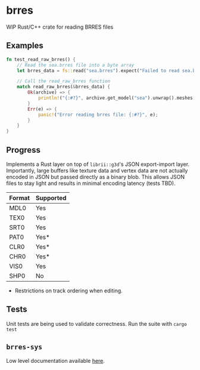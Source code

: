 # brres
WIP Rust/C++ crate for reading BRRES files

## Examples
```rs
fn test_read_raw_brres() {
    // Read the sea.brres file into a byte array
    let brres_data = fs::read("sea.brres").expect("Failed to read sea.brres file");

    // Call the read_raw_brres function
    match read_raw_brres(&brres_data) {
        Ok(archive) => {
            println!("{:#?}", archive.get_model("sea").unwrap().meshes[0]);
        }
        Err(e) => {
            panic!("Error reading brres file: {:#?}", e);
        }
    }
}
```

## Progress
Implements a Rust layer on top of `librii::g3d`'s JSON export-import layer. Importantly, large buffers like texture data and vertex data are not actually encoded in JSON but passed directly as a binary blob. This allows JSON files to stay light and results in minimal encoding latency (tests TBD).

| Format | Supported |
|--------|-----------|
| MDL0   | Yes       |
| TEX0   | Yes       |
| SRT0   | Yes       |
| PAT0   | Yes*      |
| CLR0   | Yes*      |
| CHR0   | Yes*      |
| VIS0   | Yes       |
| SHP0   | No        |

* Restrictions on track ordering when editing.

## Tests
Unit tests are being used to validate correctness. Run the suite with `cargo test`

## `brres-sys`
Low level documentation available [here](lib/brres-sys/README.md).
